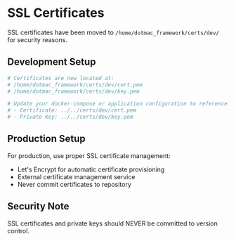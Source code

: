 # SSL Certificates

SSL certificates have been moved to `/home/dotmac_framework/certs/dev/` for security reasons.

## Development Setup

```bash
# Certificates are now located at:
# /home/dotmac_framework/certs/dev/cert.pem
# /home/dotmac_framework/certs/dev/key.pem

# Update your docker-compose or application configuration to reference:
# - Certificate: ../../certs/dev/cert.pem
# - Private Key: ../../certs/dev/key.pem
```

## Production Setup

For production, use proper SSL certificate management:

- Let's Encrypt for automatic certificate provisioning
- External certificate management service
- Never commit certificates to repository

## Security Note

SSL certificates and private keys should NEVER be committed to version control.

